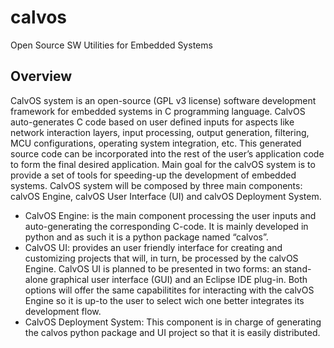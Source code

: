 # calvos
Open Source SW Utilities for Embedded Systems

## Overview
CalvOS system is an open-source (GPL v3 license) software development framework for embedded systems in C programming language. CalvOS auto-generates C code based on user defined inputs for aspects like network interaction layers, input processing, output generation, filtering, MCU configurations, operating system integration, etc.
This generated source code can be incorporated into the rest of the user’s application code to form the final desired application.
Main goal for the calvOS system is to provide a set of tools for speeding-up the development of embedded systems.
CalvOS system will be composed by three main components: calvOS Engine, calvOS User Interface (UI) and calvOS Deployment System.
 - CalvOS Engine: is the main component processing the user inputs and auto-generating the corresponding C-code. It is mainly developed in python and as such it is a python package named “calvos”.
 - CalvOS UI: provides an user friendly interface for creating and customizing projects that will, in turn, be processed by the calvOS Engine. CalvOS UI is planned to be presented in two forms: an stand-alone graphical user interface (GUI) and an Eclipse IDE plug-in. Both options will offer the same capabilitites for interacting with the calvOS Engine so it is up-to the user to select wich one better integrates its development flow.
 - CalvOS Deployment System: This component is in charge of generating the calvos python package and UI project so that it is easily distributed.
